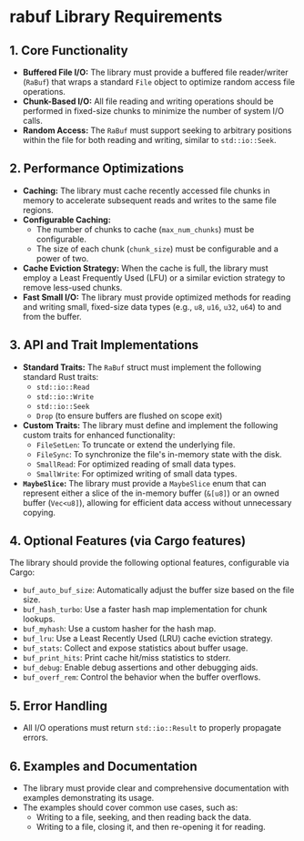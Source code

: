 # rabuf Library Requirements

## 1. Core Functionality

*   **Buffered File I/O:** The library must provide a buffered file reader/writer (`RaBuf`) that wraps a standard `File` object to optimize random access file operations.
*   **Chunk-Based I/O:** All file reading and writing operations should be performed in fixed-size chunks to minimize the number of system I/O calls.
*   **Random Access:** The `RaBuf` must support seeking to arbitrary positions within the file for both reading and writing, similar to `std::io::Seek`.

## 2. Performance Optimizations

*   **Caching:** The library must cache recently accessed file chunks in memory to accelerate subsequent reads and writes to the same file regions.
*   **Configurable Caching:**
    *   The number of chunks to cache (`max_num_chunks`) must be configurable.
    *   The size of each chunk (`chunk_size`) must be configurable and a power of two.
*   **Cache Eviction Strategy:** When the cache is full, the library must employ a Least Frequently Used (LFU) or a similar eviction strategy to remove less-used chunks.
*   **Fast Small I/O:** The library must provide optimized methods for reading and writing small, fixed-size data types (e.g., `u8`, `u16`, `u32`, `u64`) to and from the buffer.

## 3. API and Trait Implementations

*   **Standard Traits:** The `RaBuf` struct must implement the following standard Rust traits:
    *   `std::io::Read`
    *   `std::io::Write`
    *   `std::io::Seek`
    *   `Drop` (to ensure buffers are flushed on scope exit)
*   **Custom Traits:** The library must define and implement the following custom traits for enhanced functionality:
    *   `FileSetLen`: To truncate or extend the underlying file.
    *   `FileSync`: To synchronize the file's in-memory state with the disk.
    *   `SmallRead`: For optimized reading of small data types.
    *   `SmallWrite`: For optimized writing of small data types.
*   **`MaybeSlice`:** The library must provide a `MaybeSlice` enum that can represent either a slice of the in-memory buffer (`&[u8]`) or an owned buffer (`Vec<u8]`), allowing for efficient data access without unnecessary copying.

## 4. Optional Features (via Cargo features)

The library should provide the following optional features, configurable via Cargo:

*   `buf_auto_buf_size`: Automatically adjust the buffer size based on the file size.
*   `buf_hash_turbo`: Use a faster hash map implementation for chunk lookups.
*   `buf_myhash`: Use a custom hasher for the hash map.
*   `buf_lru`: Use a Least Recently Used (LRU) cache eviction strategy.
*   `buf_stats`: Collect and expose statistics about buffer usage.
*   `buf_print_hits`: Print cache hit/miss statistics to stderr.
*   `buf_debug`: Enable debug assertions and other debugging aids.
*   `buf_overf_rem`: Control the behavior when the buffer overflows.

## 5. Error Handling

*   All I/O operations must return `std::io::Result` to properly propagate errors.

## 6. Examples and Documentation

*   The library must provide clear and comprehensive documentation with examples demonstrating its usage.
*   The examples should cover common use cases, such as:
    *   Writing to a file, seeking, and then reading back the data.
    *   Writing to a file, closing it, and then re-opening it for reading.
